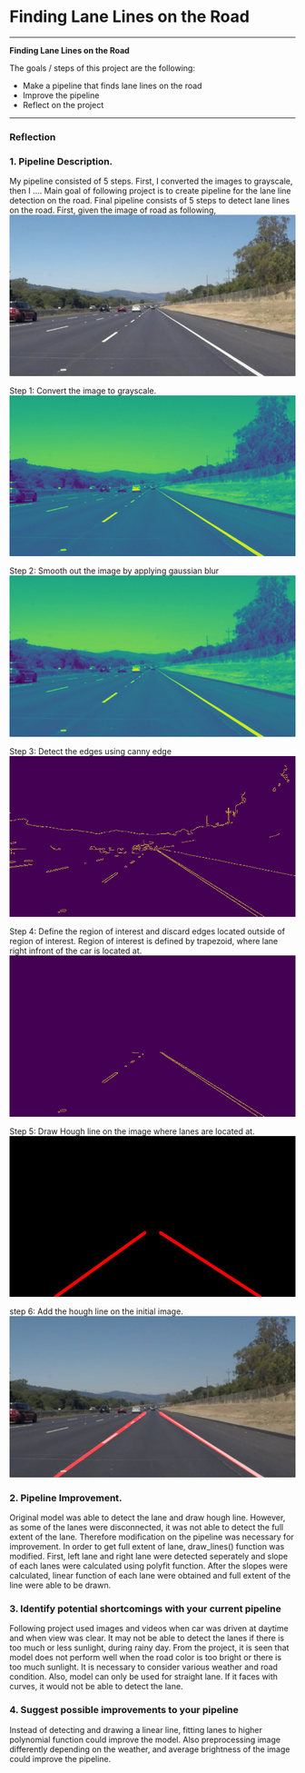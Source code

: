 # **Finding Lane Lines on the Road** 

---

**Finding Lane Lines on the Road**

The goals / steps of this project are the following:
* Make a pipeline that finds lane lines on the road
* Improve the pipeline 
* Reflect on the project


[//]: # (Image References)
[image0]:./test_images/solidWhiteRight.jpg
[image1]:./test_images_output/solidWhiteRight.jpg_1:gray.jpg
[image2]:./test_images_output/solidWhiteRight.jpg_2:blur_gray.jpg
[image3]:./test_images_output/solidWhiteRight.jpg_3:canny_edge.jpg
[image4]:./test_images_output/solidWhiteRight.jpg_4:masked_edge.jpg
[image5]:./test_images_output/solidWhiteRight.jpg_5:hough_line.jpg
[image6]:./test_images_output/solidWhiteRight.jpg_6:final_output.jpg

---

### Reflection

### 1. Pipeline Description.

My pipeline consisted of 5 steps. First, I converted the images to grayscale, then I .... 
Main goal of following project is to create pipeline for the lane line detection on the road. Final pipeline consists of 5 steps to detect lane lines on the road.
First, given the image of road as following,
![alt text][image0]

Step 1: Convert the image to grayscale.
![alt text][image1]

Step 2: Smooth out the image by applying gaussian blur
![alt text][image2]

Step 3: Detect the edges using canny edge
![alt text][image3]

Step 4: Define the region of interest and discard edges located outside of region of interest. Region of interest is defined by trapezoid, where lane right infront of the car is located at. 
![alt text][image4]

Step 5: Draw Hough line on the image where lanes are located at.
![alt text][image5]

step 6: Add the hough line on the initial image.
![alt text][image6]

### 2. Pipeline Improvement.

Original model was able to detect the lane and draw hough line. However, as some of the lanes were disconnected, it was not able to detect the full extent of the lane. Therefore modification on the pipeline was necessary for improvement.
In order to get full extent of lane, draw_lines() function was modified. First, left lane and right lane were detected seperately and slope of each lanes were calculated using polyfit function. After the slopes were calculated, linear function of each lane were obtained and full extent of the line were able to be drawn.

### 3. Identify potential shortcomings with your current pipeline

Following project used images and videos when car was driven at daytime and when view was clear. It may not be able to detect the lanes if there is too much or less sunlight, during rainy day. From the project, it is seen that model does not perform well when the road color is too bright or there is too much sunlight. It is necessary to consider various weather and road condition. 
Also, model can only be used for straight lane. If it faces with curves, it would not be able to detect the lane. 

### 4. Suggest possible improvements to your pipeline

Instead of detecting and drawing a linear line, fitting lanes to higher polynomial function could improve the model. Also preprocessing image differently depending on the weather, and average brightness of the image could improve the pipeline.
